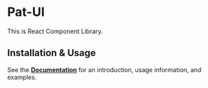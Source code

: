 # Pat-UI

This is React Component Library.

## Installation & Usage

See the [**Documentation**][2] for an introduction, usage information, and examples.

[2]: https://yuhanlin1105.github.io/pat-ui//
